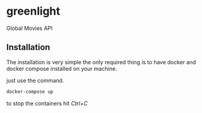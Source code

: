 # greenlight
Global Movies API 

## Installation
The installation is very simple the only required thing is to have docker and docker compose installed on your machine.

just use the command.
```bash
docker-compose up
```
to stop the containers hit *Ctrl+C*

